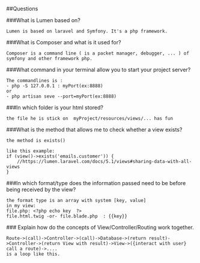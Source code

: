 ##Questions


###What is Lumen based on?
```
Lumen is based on laravel and Symfony. It's a php framework.
```

###What is Composer and what is it used for?
```
Composer is a command line ( is a packet manager, debugger, ... ) of symfony and other framework php. 
```

###What command in your terminal allow you to start your project server? 
```
The commandlines is :
- php -S 127.0.0.1 : myPort(ex:8888)
or
- php artisan seve --port=myPort(ex:8888)
```

###In which folder is your html stored?
```
the file he is stick on  myProject/resources/views/... has fun
```

###What is the method that allows me to check whether a view exists?
```
the method is exists() 

like this example:
if (view()->exists('emails.customer')) {
    //https://lumen.laravel.com/docs/5.1/views#sharing-data-with-all-views
}
```

###In which format/type does the information passed need to be before being received by the view?
```
the format type is an array with system [key, value]
in my view: 
file.php: <?php echo key  ?> 
file.html.twig -or- file.blade.php  : {{key}}
```

### Explain how do the concepts of View/Controller/Routing work together.
```
Route->(call)->Controller->(call)->Database->(return result)->Controller->(return View with result)->View->({interact with user} call a route)->.... 
is a loop like this.
```